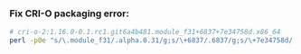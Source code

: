 ### Fix CRI-O packaging error:

```bash
# cri-o-2:1.16.0-0.1.rc1.git6a4b481.module_f31+6837+7e34758d.x86_64
perl -p0e "s/\.module_f31/.alpha.0.31/g;s/\+6837/.6837/g;s/\+7e34758d/.7e34758d/g" -i /usr/bin/crio
```
